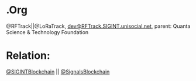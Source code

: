 # .Org
@RFTrack||@LoRaTrack, dev@RFTrack.SIGINT.unisocial.net, parent: Quanta Science & Technology Foundation

# Relation:
[@SIGINTBlockchain](https://github.com/SIGINTBlockchain)
||
[@SignalsBlockchain](https://github.com/SignalsBlockchain)
